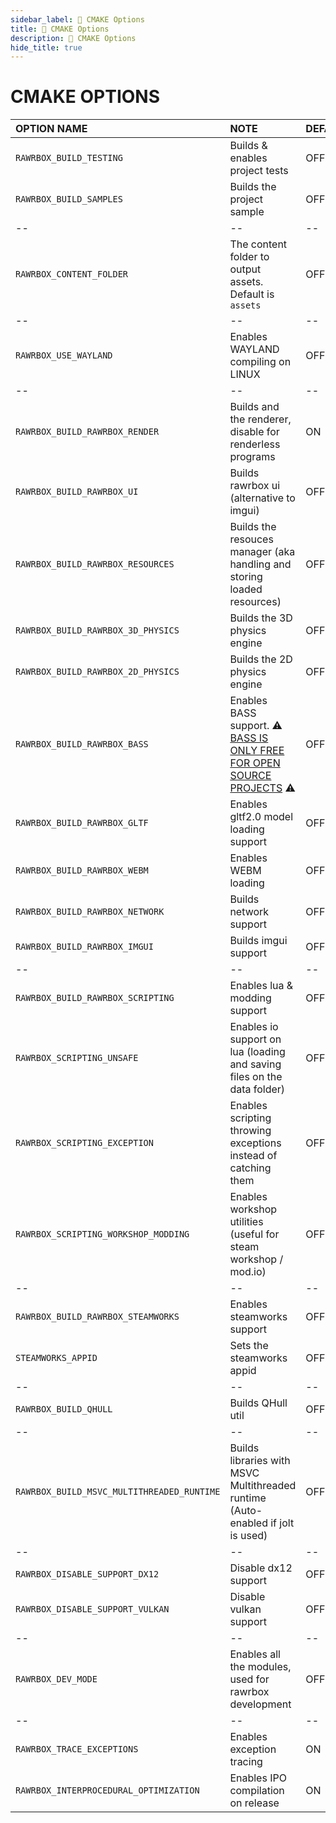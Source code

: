 ```yaml
---
sidebar_label: 💾 CMAKE Options
title: 💾 CMAKE Options
description: 💾 CMAKE Options
hide_title: true
---
```



# CMAKE OPTIONS

| OPTION NAME                                | NOTE                                                                                               | DEFAULT |
| :----------------------------------------- | :------------------------------------------------------------------------------------------------- | ------- |
| `RAWRBOX_BUILD_TESTING`                    | Builds & enables project tests                                                                     | OFF     |
| `RAWRBOX_BUILD_SAMPLES`                    | Builds the project sample                                                                          | OFF     |
| --                                         | --                                                                                                 | --      |
| `RAWRBOX_CONTENT_FOLDER`                   | The content folder to output assets. Default is `assets`                                           | OFF     |
| --                                         | --                                                                                                 | --      |
| `RAWRBOX_USE_WAYLAND`                      | Enables WAYLAND compiling on LINUX                                                                 | OFF     |
| --                                         | --                                                                                                 | --      |
| `RAWRBOX_BUILD_RAWRBOX_RENDER`             | Builds and the renderer, disable for renderless programs                                           | ON      |
| `RAWRBOX_BUILD_RAWRBOX_UI`                 | Builds rawrbox ui (alternative to imgui)                                                           | OFF     |
| `RAWRBOX_BUILD_RAWRBOX_RESOURCES`          | Builds the resouces manager (aka handling and storing loaded resources)                            | OFF     |
| `RAWRBOX_BUILD_RAWRBOX_3D_PHYSICS`         | Builds the 3D physics engine                                                                       | OFF     |
| `RAWRBOX_BUILD_RAWRBOX_2D_PHYSICS`         | Builds the 2D physics engine                                                                       | OFF     |
| `RAWRBOX_BUILD_RAWRBOX_BASS`               | Enables BASS support. ⚠️ [BASS IS ONLY FREE FOR OPEN SOURCE PROJECTS](https://www.un4seen.com/) ⚠️ | OFF     |
| `RAWRBOX_BUILD_RAWRBOX_GLTF`               | Enables gltf2.0 model loading support                                                              | OFF     |
| `RAWRBOX_BUILD_RAWRBOX_WEBM`               | Enables WEBM loading                                                                               | OFF     |
| `RAWRBOX_BUILD_RAWRBOX_NETWORK`            | Builds network support                                                                             | OFF     |
| `RAWRBOX_BUILD_RAWRBOX_IMGUI`              | Builds imgui support                                                                               | OFF     |
| --                                         | --                                                                                                 | --      |
| `RAWRBOX_BUILD_RAWRBOX_SCRIPTING`          | Enables lua & modding support                                                                      | OFF     |
| `RAWRBOX_SCRIPTING_UNSAFE`                 | Enables io support on lua (loading and saving files on the data folder)                            | OFF     |
| `RAWRBOX_SCRIPTING_EXCEPTION`              | Enables scripting throwing exceptions instead of catching them                                     | OFF     |
| `RAWRBOX_SCRIPTING_WORKSHOP_MODDING`       | Enables workshop utilities (useful for steam workshop / mod.io)                                    | OFF     |
| --                                         | --                                                                                                 | --      |
| `RAWRBOX_BUILD_RAWRBOX_STEAMWORKS`         | Enables steamworks support                                                                         | OFF     |
| `STEAMWORKS_APPID`                         | Sets the steamworks appid                                                                          | OFF     |
| --                                         | --                                                                                                 | --      |
| `RAWRBOX_BUILD_QHULL`                      | Builds QHull util                                                                                  | OFF     |
| --                                         | --                                                                                                 | --      |
| `RAWRBOX_BUILD_MSVC_MULTITHREADED_RUNTIME` | Builds libraries with MSVC Multithreaded runtime (Auto-enabled if jolt is used)                    | OFF     |
| --                                         | --                                                                                                 | --      |
| `RAWRBOX_DISABLE_SUPPORT_DX12`             | Disable dx12 support                                                                               | OFF     |
| `RAWRBOX_DISABLE_SUPPORT_VULKAN`           | Disable vulkan support                                                                             | OFF     |
| --                                         | --                                                                                                 | --      |
| `RAWRBOX_DEV_MODE`                         | Enables all the modules, used for rawrbox development                                              | OFF     |
| --                                         | --                                                                                                 | --      |
| `RAWRBOX_TRACE_EXCEPTIONS`                 | Enables exception tracing                                                                          | ON      |
| `RAWRBOX_INTERPROCEDURAL_OPTIMIZATION`     | Enables IPO compilation on release                                                                 | ON      |
